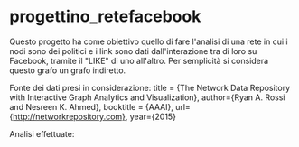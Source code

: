 # progettino_retefacebook

Questo progetto ha come obiettivo quello di fare l'analisi di una rete in cui i nodi sono dei politici e i link sono dati dall'interazione tra di loro su Facebook, tramite il "LIKE" di uno all'altro.
Per semplicità si considera questo grafo un grafo indiretto.

Fonte dei dati presi in considerazione:
      title = {The Network Data Repository with Interactive Graph Analytics and Visualization},
      author={Ryan A. Rossi and Nesreen K. Ahmed},
      booktitle = {AAAI},
      url={http://networkrepository.com},
      year={2015}

Analisi effettuate:


